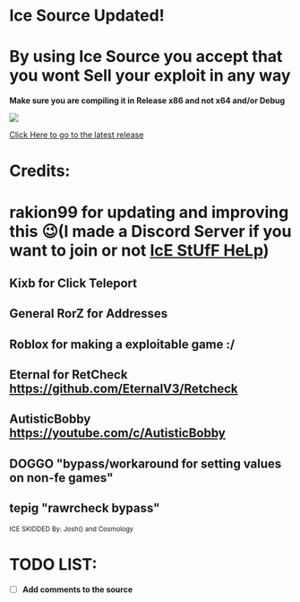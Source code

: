 # Ice Source Updated!
# By using Ice Source you accept that you wont Sell your exploit in any way
**Make sure you are compiling it in Release x86 and not x64 and/or Debug**

![](https://cdn.discordapp.com/attachments/360619589635407873/360629556958330890/2017-09-21_22-34-25.gif)

[Click Here to go to the latest release](https://github.com/rakion99/IceSource/releases/latest)


# Credits:
# rakion99 for updating and improving this :wink:(I made a Discord Server if you want to join or not [IcE StUfF HeLp](https://discord.gg/K2A2Xhv "Click to join"))
## Kixb for Click Teleport
## General RorZ for Addresses
## Roblox for making a exploitable game :/
## Eternal for RetCheck https://github.com/EternalV3/Retcheck
## AutisticBobby https://youtube.com/c/AutisticBobby
## DOGGO "bypass/workaround for setting values on non-fe games"
## tepig "rawrcheck bypass"
<sub> ICE SKIDDED By: Josh() and Cosmology</sub>
# TODO LIST:              
- [ ] **Add comments to the source**
